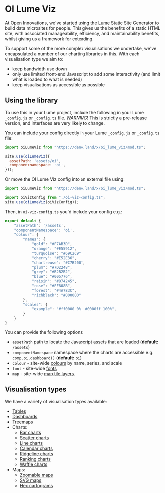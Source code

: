 # OI Lume Viz

At Open Innovations, we've started using the [Lume](https://lume.land) Static Site Generator to build
data microsites for people. This gives us the benefits of a static HTML site, with associated manageability,
efficiency, and maintainability benefits, whilst giving us a framework for extending.

To support some of the more complex visualisations we undertake, we've encapsulated a number of our charting libraries in this. With each visualisation type we aim to:

  * keep bandwidth use down
  * only use limited front-end Javascript to add some interactivity (and limit what is loaded to what is needed)
  * keep visualisations as accessible as possible

## Using the library

To use this in your Lume project, include the following in your Lume `_config.js` or `_config.ts` file.
*WARNING*! This is strictly a pre-release version, and interfaces are very likely to change.

You can include your config directly in your Lume `_config.js` or `_config.ts` file:

```js
import oiLumeViz from "https://deno.land/x/oi_lume_viz/mod.ts";

site.use(oiLumeViz({
  assetPath: 'assets/oi',
  componentNamespace: 'oi',
}));
```

Or move the OI Lume Viz config into an external file using:

```js
import oiLumeViz from "https://deno.land/x/oi_lume_viz/mod.ts";

import oiVizConfig from "./oi-viz-config.ts";
site.use(oiLumeViz(oiVizConfig));
```

Then, in `oi-viz-config.ts` you'd include your config e.g.:

```js
export default {
	"assetPath": '/assets',
	"componentNamespace": 'oi',
	"colour": {
		"names": {
			"gold": "#F7AB3D",
			"orange": "#E55912",
			"turquoise": "#69C2C9",
			"cherry": "#E52E36",
			"chartreuse": "#C7B200",
			"plum": "#7D2248",
			"grey": "#B2B2B2",
			"blue": "#005776",
			"raisin": "#874245",
			"rose": "#FF808B",
			"forest": "#4A783C",
			"richblack": "#000000",
		},
		"scales": {
			"example": "#ff0000 0%, #0000ff 100%",
		}
	}
}
```


You can provide the following options:

* `assetPath` path to locate the Javascript assets that are loaded (**default:** `/assets`)
* `componentNamespace` namespace where the charts are accessible e.g. `comp.oi.dashboard()` (**default:** `oi`)
* `colour` - site-wide [colours](https://open-innovations.github.io/oi-lume-viz/documentation/colours/) by name, series, and scale
* `font` - site-wide [fonts](https://open-innovations.github.io/oi-lume-viz/documentation/fonts/)
* `map` - site-wide [map tile layers](https://open-innovations.github.io/oi-lume-viz/documentation/maps/).

## Visualisation types

We have a variety of visualisation types available:

* [Tables](https://open-innovations.github.io/oi-lume-viz/samples/table)
* [Dashboards](https://open-innovations.github.io/oi-lume-viz/samples/dashboard)
* [Treemaps](https://open-innovations.github.io/oi-lume-viz/samples/hierarchy/treemap)
* Charts:
  * [Bar charts](https://open-innovations.github.io/oi-lume-viz/samples/chart/bar)
  * [Scatter charts](https://open-innovations.github.io/oi-lume-viz/samples/chart/scatter)
  * [Line charts](https://open-innovations.github.io/oi-lume-viz/samples/chart/line)
  * [Calendar charts](https://open-innovations.github.io/oi-lume-viz/samples/chart/calendar)
  * [Ridgeline charts](https://open-innovations.github.io/oi-lume-viz/samples/chart/ridgeline)
  * [Ranking charts](https://open-innovations.github.io/oi-lume-viz/samples/chart/ranking)
  * [Waffle charts](https://open-innovations.github.io/oi-lume-viz/samples/chart/waffle)
* Maps:
  * [Zoomable maps](https://open-innovations.github.io/oi-lume-viz/samples/map/leaflet)
  * [SVG maps](https://open-innovations.github.io/oi-lume-viz/samples/map/svg)
  * [Hex cartograms](https://open-innovations.github.io/oi-lume-viz/samples/map/hex-cartogram)

